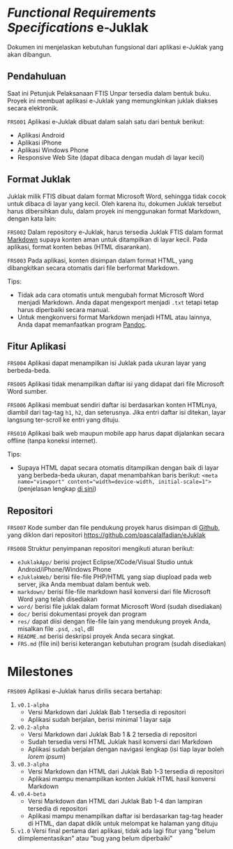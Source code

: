 _Functional Requirements Specifications_ e-Juklak
=================================================

Dokumen ini menjelaskan kebutuhan fungsional dari aplikasi e-Juklak yang akan
dibangun.

Pendahuluan
-----------

Saat ini Petunjuk Pelaksanaan FTIS Unpar tersedia dalam bentuk buku. Proyek ini
membuat aplikasi e-Juklak yang memungkinkan juklak diakses secara elektronik.

`FRS001` Aplikasi e-Juklak dibuat dalam salah satu dari bentuk berikut:

* Aplikasi Android
* Aplikasi iPhone
* Aplikasi Windows Phone
* Responsive Web Site (dapat dibaca dengan mudah di layar kecil)

Format Juklak
-------------

Juklak milik FTIS dibuat dalam format Microsoft Word, sehingga tidak cocok untuk
dibaca di layar yang kecil. Oleh karena itu, dokumen Juklak tersebut harus
dibersihkan dulu, dalam proyek ini menggunakan format Markdown, dengan kata
lain:

`FRS002` Dalam repository e-Juklak, harus tersedia Juklak FTIS dalam format
[Markdown](https://guides.github.com/features/mastering-markdown/) supaya
konten aman untuk ditampilkan di layar kecil. Pada aplikasi, format konten
bebas (HTML disarankan).

`FRS003` Pada aplikasi, konten disimpan dalam format HTML, yang dibangkitkan
secara otomatis dari file berformat Markdown.

Tips:

* Tidak ada cara otomatis untuk mengubah format Microsoft Word menjadi Markdown.
  Anda dapat mengexport menjadi `.txt` tetapi tetap harus diperbaiki secara
  manual.
* Untuk mengkonversi format Markdown menjadi HTML atau lainnya, Anda dapat
  memanfaatkan program [Pandoc](http://johnmacfarlane.net/pandoc/).

Fitur Aplikasi
--------------

`FRS004` Aplikasi dapat menampilkan isi Juklak pada ukuran layar yang
berbeda-beda.

`FRS005` Aplikasi tidak menampilkan daftar isi yang didapat dari file Microsoft
Word sumber.

`FRS006` Aplikasi membuat sendiri daftar isi berdasarkan konten HTMLnya, diambil
dari tag-tag `h1`, `h2`, dan seterusnya. Jika entri daftar isi ditekan,
layar langsung ter-scroll ke entri yang dituju.

`FRS010` Aplikasi baik web maupun mobile app harus dapat dijalankan secara offline
(tanpa koneksi internet).

Tips:

* Supaya HTML dapat secara otomatis ditampilkan dengan baik di layar yang
  berbeda-beda ukuran, dapat menambahkan baris berikut:
  `<meta name="viewport" content="width=device-width, initial-scale=1">`
  (penjelasan lengkap
  [di sini](https://developer.mozilla.org/en/docs/Mozilla/Mobile/Viewport_meta_tag))

Repositori
----------

`FRS007` Kode sumber dan file pendukung proyek harus disimpan di
[Github](https://github.com), yang diklon dari repositori
https://github.com/pascalalfadian/eJuklak

`FRS008` Struktur penyimpanan repositori mengikuti aturan berikut:

* `eJuklakApp/` berisi project Eclipse/XCode/Visual Studio untuk
  Android/iPhone/Windows Phone
* `eJuklakWeb/` berisi file-file PHP/HTML yang siap diupload pada web server,
  jika Anda membuat dalam bentuk web.
* `markdown/` berisi file-file markdown hasil konversi dari file Microsoft Word
  yang telah disediakan
* `word/` berisi file juklak dalam format Microsoft Word (sudah disediakan)
* `doc/` berisi dokumentasi proyek dan program
* `res/` dapat diisi dengan file-file lain yang mendukung proyek Anda, misalkan
  file `.psd`, `.sql`, dll
* `README.md` berisi deskripsi proyek Anda secara singkat.
* `FRS.md` (file ini) berisi keterangan kebutuhan program (sudah disediakan)

Milestones
==========

`FRS009` Aplikasi e-Juklak harus dirilis secara bertahap:

1. `v0.1-alpha`
    * Versi Markdown dari Juklak Bab 1 tersedia di repositori
    * Aplikasi sudah berjalan, berisi minimal 1 layar saja
2. `v0.2-alpha`
    * Versi Markdown dari Juklak Bab 1 & 2 tersedia di repositori
    * Sudah tersedia versi HTML Juklak hasil konversi dari Markdown
    * Aplikasi sudah berjalan dengan navigasi lengkap (isi tiap layar boleh
      _lorem ipsum_)
3. `v0.3-alpha`
    * Versi Markdown dan HTML dari Juklak Bab 1-3 tersedia di repositori
	* Aplikasi mampu menampilkan konten Juklak HTML hasil konversi Markdown
4. `v0.4-beta`
    * Versi Markdown dan HTML dari Juklak Bab 1-4 dan lampiran tersedia di
      repositori
    * Aplikasi mampu menampilkan daftar isi berdasarkan tag-tag header di HTML,
      dan dapat diklik untuk melompat ke halaman yang dituju
5. `v1.0` Versi final pertama dari aplikasi, tidak ada lagi fitur yang "belum
    diimplementasikan" atau "bug yang belum diperbaiki"
